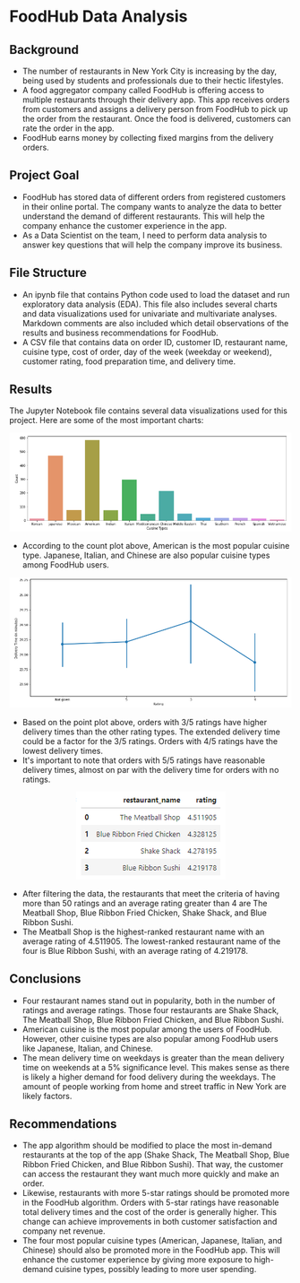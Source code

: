 # FoodHub Data Analysis

Background
---------------
* The number of restaurants in New York City is increasing by the day, being used by students and professionals due to their hectic lifestyles.
* A food aggregator company called FoodHub is offering access to multiple restaurants through their delivery app. This app receives orders from customers and assigns a delivery person from FoodHub to pick up the order from the restaurant. Once the food is delivered, customers can rate the order in the app.
* FoodHub earns money by collecting fixed margins from the delivery orders.

Project Goal
--------------
* FoodHub has stored data of different orders from registered customers in their online portal. The company wants to analyze the data to better understand the demand of different restaurants. This will help the company enhance the customer experience in the app.
* As a Data Scientist on the team, I need to perform data analysis to answer key questions that will help the company improve its business.

File Structure
----------------
* An ipynb file that contains Python code used to load the dataset and run exploratory data analysis (EDA). This file also includes several charts and data visualizations used for univariate and multivariate analyses. Markdown comments are also included which detail observations of the results and business recommendations for FoodHub.
* A CSV file that contains data on order ID, customer ID, restaurant name, cuisine type, cost of order, day of the week (weekday or weekend), customer rating, food preparation time, and delivery time.

Results
---------
The Jupyter Notebook file contains several data visualizations used for this project. Here are some of the most important charts:

<p align="center">
  <img src="https://github.com/esaritepe/FoodHub_DataAnalysis/blob/main/screenshots/Most%20Popular%20Cuisines.png"/>
</p>

* According to the count plot above, American is the most popular cuisine type. Japanese, Italian, and Chinese are also popular cuisine types among FoodHub users.

<p align="center">
  <img src="https://github.com/esaritepe/FoodHub_DataAnalysis/blob/main/screenshots/Delivery%20Time%20vs%20Rating.png"/>
</p>

* Based on the point plot above, orders with 3/5 ratings have higher delivery times than the other rating types. The extended delivery time could be a factor for the 3/5 ratings. Orders with 4/5 ratings have the lowest delivery times.
* It's important to note that orders with 5/5 ratings have reasonable delivery times, almost on par with the delivery time for orders with no ratings.

<p align="center">
  <img src="https://github.com/esaritepe/FoodHub_DataAnalysis/blob/main/screenshots/Popular%20Restaurants%20by%20Average%20Rating.png"/>
</p>

* After filtering the data, the restaurants that meet the criteria of having more than 50 ratings and an average rating greater than 4 are The Meatball Shop, Blue Ribbon Fried Chicken, Shake Shack, and Blue Ribbon Sushi.
* The Meatball Shop is the highest-ranked restaurant name with an average rating of 4.511905. The lowest-ranked restaurant name of the four is Blue Ribbon Sushi, with an average rating of 4.219178.

Conclusions 
------------
* Four restaurant names stand out in popularity, both in the number of ratings and average ratings. Those four restaurants are Shake Shack, The Meatball Shop, Blue Ribbon Fried Chicken, and Blue Ribbon Sushi.
* American cuisine is the most popular among the users of FoodHub. However, other cuisine types are also popular among FoodHub users like Japanese, Italian, and Chinese.
* The mean delivery time on weekdays is greater than the mean delivery time on weekends at a 5% significance level. This makes sense as there is likely a higher demand for food delivery during the weekdays. The amount of people working from home and street traffic in New York are likely factors.

Recommendations
----------------
* The app algorithm should be modified to place the most in-demand restaurants at the top of the app (Shake Shack, The Meatball Shop, Blue Ribbon Fried Chicken, and Blue Ribbon Sushi). That way, the customer can access the restaurant they want much more quickly and make an order.
* Likewise, restaurants with more 5-star ratings should be promoted more in the FoodHub algorithm. Orders with 5-star ratings have reasonable total delivery times and the cost of the order is generally higher. This change can achieve improvements in both customer satisfaction and company net revenue.
* The four most popular cuisine types (American, Japanese, Italian, and Chinese) should also be promoted more in the FoodHub app. This will enhance the customer experience by giving more exposure to high-demand cuisine types, possibly leading to more user spending.
